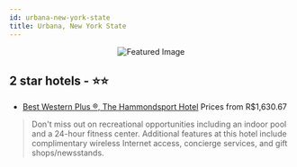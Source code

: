 ```yaml
---
id: urbana-new-york-state
title: Urbana, New York State
---
```


<center><img src="https://i.travelapi.com/hotels/16000000/15300000/15292100/15292072/59ba6e0c_z.jpg" alt="Featured Image" /></center>


##  2 star hotels - ⭐️⭐️

-    [Best Western Plus ®, The Hammondsport Hotel](https://us.hurb.com/hotels/urbana/best-western-plus-r-the-hammondsport-hotel-JNP-JP409593?cmp=18055) Prices from R$1,630.67
   > Don't miss out on recreational opportunities including an indoor pool and a 24-hour fitness center. Additional features at this hotel include complimentary wireless Internet access, concierge services, and gift shops/newsstands.
